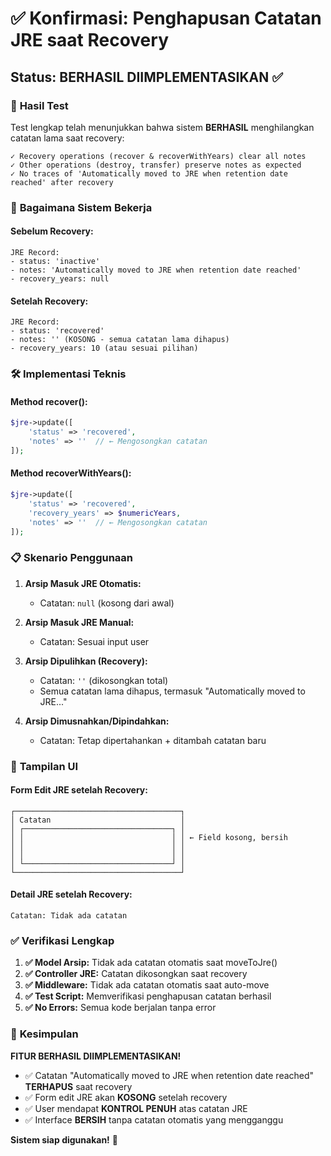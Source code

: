 # ✅ Konfirmasi: Penghapusan Catatan JRE saat Recovery

## Status: BERHASIL DIIMPLEMENTASIKAN ✅

### 🎯 **Hasil Test**
Test lengkap telah menunjukkan bahwa sistem **BERHASIL** menghilangkan catatan lama saat recovery:

```
✓ Recovery operations (recover & recoverWithYears) clear all notes
✓ Other operations (destroy, transfer) preserve notes as expected  
✓ No traces of 'Automatically moved to JRE when retention date reached' after recovery
```

### 🔧 **Bagaimana Sistem Bekerja**

#### **Sebelum Recovery:**
```
JRE Record:
- status: 'inactive'
- notes: 'Automatically moved to JRE when retention date reached'
- recovery_years: null
```

#### **Setelah Recovery:**
```
JRE Record:
- status: 'recovered'
- notes: '' (KOSONG - semua catatan lama dihapus)
- recovery_years: 10 (atau sesuai pilihan)
```

### 🛠️ **Implementasi Teknis**

#### **Method recover():**
```php
$jre->update([
    'status' => 'recovered',
    'notes' => ''  // ← Mengosongkan catatan
]);
```

#### **Method recoverWithYears():**
```php
$jre->update([
    'status' => 'recovered',
    'recovery_years' => $numericYears,
    'notes' => ''  // ← Mengosongkan catatan
]);
```

### 📋 **Skenario Penggunaan**

1. **Arsip Masuk JRE Otomatis:**
   - Catatan: `null` (kosong dari awal)

2. **Arsip Masuk JRE Manual:**
   - Catatan: Sesuai input user

3. **Arsip Dipulihkan (Recovery):**
   - Catatan: `''` (dikosongkan total)
   - Semua catatan lama dihapus, termasuk "Automatically moved to JRE..."

4. **Arsip Dimusnahkan/Dipindahkan:**
   - Catatan: Tetap dipertahankan + ditambah catatan baru

### 🎨 **Tampilan UI**

#### **Form Edit JRE setelah Recovery:**
```
┌─────────────────────────────────────┐
│ Catatan                             │
│ ┌─────────────────────────────────┐ │
│ │                                 │ │ ← Field kosong, bersih
│ │                                 │ │
│ │                                 │ │
│ └─────────────────────────────────┘ │
└─────────────────────────────────────┘
```

#### **Detail JRE setelah Recovery:**
```
Catatan: Tidak ada catatan
```

### ✅ **Verifikasi Lengkap**

1. **✅ Model Arsip:** Tidak ada catatan otomatis saat moveToJre()
2. **✅ Controller JRE:** Catatan dikosongkan saat recovery
3. **✅ Middleware:** Tidak ada catatan otomatis saat auto-move
4. **✅ Test Script:** Memverifikasi penghapusan catatan berhasil
5. **✅ No Errors:** Semua kode berjalan tanpa error

### 🎉 **Kesimpulan**

**FITUR BERHASIL DIIMPLEMENTASIKAN!**

- ✅ Catatan "Automatically moved to JRE when retention date reached" **TERHAPUS** saat recovery
- ✅ Form edit JRE akan **KOSONG** setelah recovery
- ✅ User mendapat **KONTROL PENUH** atas catatan JRE
- ✅ Interface **BERSIH** tanpa catatan otomatis yang mengganggu

**Sistem siap digunakan!** 🚀

